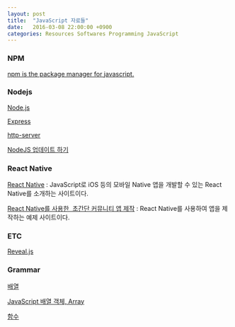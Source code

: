 ```yaml
---
layout: post
title:  "JavaScript 자료들"
date:   2016-03-08 22:00:00 +0900
categories: Resources Softwares Programming JavaScript
---
```



### NPM

[npm is the package manager for javascript.](https://www.npmjs.com)


### Nodejs

[Node.js](https://nodejs.org/en/)

[Express](http://expressjs.com)

[http-server](https://www.npmjs.com/package/http-server)

[NodeJS 업데이트 하기](http://www.tutorialbook.co.kr/entry/NodeJS-업데이트-하기)


### React Native

[React Native](http://www.reactnative.com) : JavaScript로 iOS 등의 모바일 Native 앱을 개발할 수 있는 React Native를 소개하는 사이트이다.

[React Native를 사용한  초간단 커뮤니티 앱 제작](http://www.slideshare.net/taggon/react-native) : React Native를 사용하여 앱을 제작하는 예제 사이트이다.


### ETC

[Reveal.js](http://lab.hakim.se/reveal-js/#/)


### Grammar

[배열](http://codingnuri.com/javascript-tutorial/javascript-arrays.html)

[JavaScript 배열 객체, Array](http://findfun.tistory.com/463)

[함수](https://opentutorials.org/course/787/4963)
